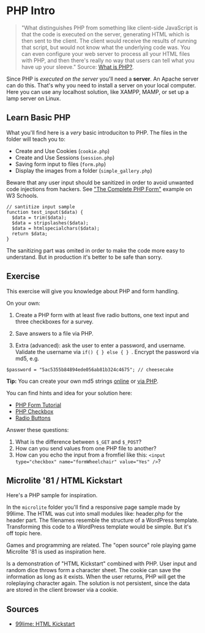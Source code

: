 PHP Intro
=========

> "What distinguishes PHP from something like client-side JavaScript is that the code is executed on the server, generating HTML which is then sent to the client. The client would receive the results of running that script, but would not know what the underlying code was. You can even configure your web server to process all your HTML files with PHP, and then there's really no way that users can tell what you have up your sleeve."
> Source: [What is PHP?](http://php.net/manual/en/intro-whatis.php).

Since PHP is *executed on the server* you'll need a **server**. An Apache server can do this. That's why you need
to install a server on your local computer. Here you can use any localhost solution, like XAMPP, MAMP, or set up a
lamp server on Linux.

## Learn Basic PHP

What you'll find here is a *very* basic introduciton to PHP. The files in the folder will teach you to:

* Create and Use Cookies (`cookie.php`)
* Create and Use Sessions (`session.php`)
* Saving form input to files (`form.php`)
* Display the images from a folder (`simple_gallery.php`)

Beware that any user input should be sanitized in order to avoid unwanted code injections from hackers.
See ["The Complete PHP Form"](https://www.w3schools.com/php/showphp.asp?filename=demo_form_validation_complete) example on W3 Schools.

```
// santitize input sample
function test_input($data) {
  $data = trim($data);
  $data = stripslashes($data);
  $data = htmlspecialchars($data);
  return $data;
}
```

The sanitizing part was omited in order to make the code more easy to understand.
But in production it's better to be safe than sorry.

## Exercise

This exercise will give you knowledge about PHP and form handling.

On your own: 

1. Create a PHP form with at least five radio buttons, one text input and three checkboxes for a survey. 
2. Save answers to a file via PHP.

3. Extra (advanced): ask the user to enter a password, and username. Validate the username via `if() { } else { } `. Encrypt the password via md5, e.g.

```
$password = "5ac5355b84894ede056ab81b324c4675"; // cheesecake
```

**Tip:** You can create your own md5 strings [online](http://www.md5online.org/md5-encrypt.html) or [via PHP](https://www.w3schools.com/php/func_string_md5.asp).

You can find hints and idea for your solution here:

* [PHP Form Tutorial](http://www.html-form-guide.com/category/tutorial)
* [PHP Checkbox](http://www.html-form-guide.com/php-form/php-form-checkbox.html)
* [Radio Buttons](http://www.homeandlearn.co.uk/php/php4p10.html)

Answer these questions:

1. What is the difference between  `$_GET` and  `$_POST`?
2. How can you send values from one PHP file to another?
3. How can you echo the input from a fromfiel like this: `<input type="checkbox" name="formWheelchair" value="Yes" />`?

## Microlite '81 / HTML Kickstart

Here's a PHP sample for inspiration.

In the `microlite` folder you'll find a responsive page sample made by 99lime. 
The HTML was cut into small modules like: header.php for the header part.
The filenames resemble the structure of a WordPress template. 
Transforming this code to a WordPress template would be simple.
But it's off topic here. 

Games and programming are related. 
The "open source" role playing game Microlite '81 is used as inspiration here. 

Is a demonstration of "HTML Kickstart" combined with PHP. 
User input and random dice throws form a character sheet. 
The cookie can save the information as long as it exists. When the user returns, 
PHP will get the roleplaying character again. The solution is not persistent, 
since the data are stored in the client browser via a cookie. 

## Sources

* [99lime: HTML Kickstart](http://99lime.com/)


